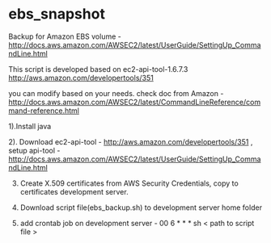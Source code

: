 ebs_snapshot
============

Backup for Amazon EBS volume - http://docs.aws.amazon.com/AWSEC2/latest/UserGuide/SettingUp_CommandLine.html

This script is developed based on ec2-api-tool-1.6.7.3 http://aws.amazon.com/developertools/351

you can modify based on your needs. check doc from Amazon - http://docs.aws.amazon.com/AWSEC2/latest/CommandLineReference/command-reference.html



1).Install java

2). Download ec2-api-tool - http://aws.amazon.com/developertools/351 , setup api-tool - http://docs.aws.amazon.com/AWSEC2/latest/UserGuide/SettingUp_CommandLine.html

3) Create X.509 certificates from AWS Security Credentials, copy to certificates development server. 

4) Download script file(ebs_backup.sh) to development server home folder

5) add crontab job on development server - 00 6 * * * sh < path to script file >
